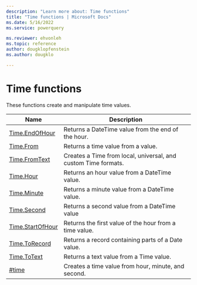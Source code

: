 ```yaml
---
description: "Learn more about: Time functions"
title: "Time functions | Microsoft Docs"
ms.date: 5/16/2022
ms.service: powerquery

ms.reviewer: ehvonleh
ms.topic: reference
author: dougklopfenstein
ms.author: dougklo

---
```

# Time functions

These functions create and manipulate time values.

|Name|Description|
|------------|---------------|
|[Time.EndOfHour](time-endofhour.md)|Returns a DateTime value from the end of the hour.|
|[Time.From](time-from.md)|Returns a time value from a value.|
|[Time.FromText](time-fromtext.md)|Creates a Time from local, universal, and custom Time formats.|
|[Time.Hour](time-hour.md)|Returns an hour value from a DateTime value.|
|[Time.Minute](time-minute.md)|Returns a minute value from a DateTime value.|
|[Time.Second](time-second.md)|Returns a second value from a DateTime value|
|[Time.StartOfHour](time-startofhour.md)|Returns the first value of the hour from a time value.|
|[Time.ToRecord](time-torecord.md)|Returns a record containing parts of a Date value.|
|[Time.ToText](time-totext.md)|Returns a text value from a Time value.|
|[#time](sharptime.md)|Creates a time value from hour, minute, and second.|

